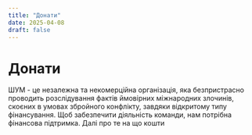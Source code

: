 ```yaml
---
title: "Донати"
date: 2025-04-08
draft: false
---
```


# Донати

ШУМ - це незалежна та некомерційна організація, яка безпристрасно проводить розслідування фактів ймовірних міжнародних злочинів, скоєних в умовах збройного конфлікту, завдяки відкритому типу фінансування.
Щоб забезпечити діяльність команди, нам потрібна фінансова підтримка. Далі про те на що кошти
